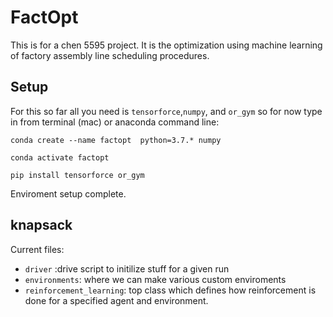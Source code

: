 # FactOpt
This is for a chen 5595 project. It is the optimization using machine learning of factory assembly line scheduling procedures. 


## Setup  
For this so far all you need is `tensorforce`,`numpy`, and `or_gym` 
so for now type in from terminal (mac) or anaconda command line: 

`conda create --name factopt  python=3.7.* numpy`

`conda activate factopt`

`pip install tensorforce or_gym`

Enviroment setup complete.
## knapsack

Current files: 

- `driver` :drive script to initilize stuff for a given run
- `environments`: where we can make various custom enviroments
- `reinforcement_learning`: top class which defines how reinforcement
is done for a specified agent and environment. 



